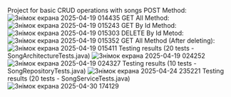 Project for basic CRUD operations with songs
POST Method:
![Знімок екрана 2025-04-19 014435](https://github.com/user-attachments/assets/fc559e7e-f499-4330-a414-37ce240f7c49)
GET All Method:
![Знімок екрана 2025-04-19 015243](https://github.com/user-attachments/assets/d789752d-cf7b-42b1-9d0d-b89c69d8cb8e)
GET By Id Method:
![Знімок екрана 2025-04-19 015303](https://github.com/user-attachments/assets/19779d79-95f6-48b8-a444-1cac185eabbe)
DELETE By Id Metod:
![Знімок екрана 2025-04-19 015352](https://github.com/user-attachments/assets/798d30d8-4e50-4655-821d-6b1e404699a2)
GET All Method (After deleting):
![Знімок екрана 2025-04-19 015411](https://github.com/user-attachments/assets/89d77dc1-d20e-43cf-9460-0914118e7503)
Testing results (20 tests - SongArchitectureTests.java)
![Знімок екрана 2025-04-19 024252](https://github.com/user-attachments/assets/9aa6d2bf-db5b-4948-86f3-1f36d1bb737f)
![Знімок екрана 2025-04-19 024327](https://github.com/user-attachments/assets/3d289a6f-bcaf-42e2-9c6e-9eb3fe1aa33a)
Testing results (10 tests - SongRepositoryTests.java)
![Знімок екрана 2025-04-24 235221](https://github.com/user-attachments/assets/98e94f1e-b795-4b79-bb8e-61d8efc51e2f)
Testing results (20 tests - SongServiceTests.java)
![Знімок екрана 2025-04-30 174129](https://github.com/user-attachments/assets/8aa6a175-fa20-49ce-a63d-25028b520c74)

